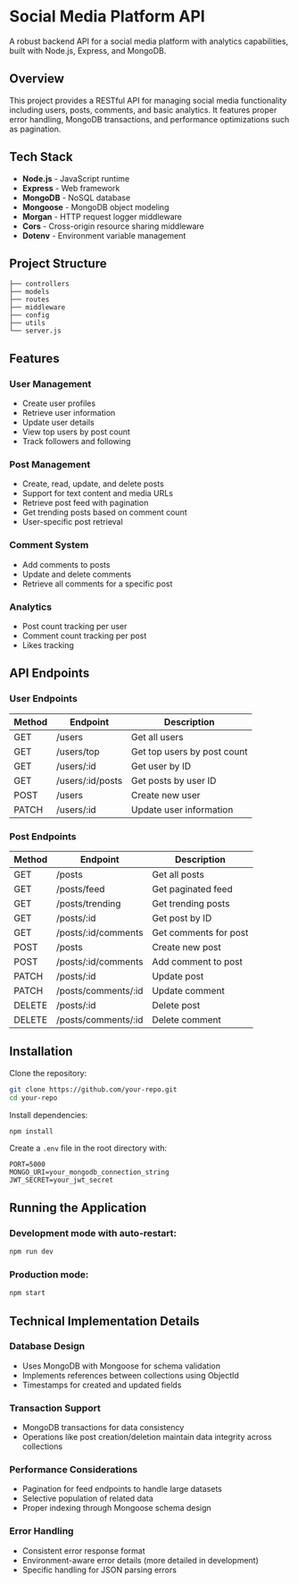 # Social Media Platform API

A robust backend API for a social media platform with analytics capabilities, built with Node.js, Express, and MongoDB.

## Overview
This project provides a RESTful API for managing social media functionality including users, posts, comments, and basic analytics. It features proper error handling, MongoDB transactions, and performance optimizations such as pagination.

## Tech Stack
- **Node.js** - JavaScript runtime
- **Express** - Web framework
- **MongoDB** - NoSQL database
- **Mongoose** - MongoDB object modeling
- **Morgan** - HTTP request logger middleware
- **Cors** - Cross-origin resource sharing middleware
- **Dotenv** - Environment variable management

## Project Structure
```
├── controllers
├── models
├── routes
├── middleware
├── config
├── utils
└── server.js
```

## Features
### User Management
- Create user profiles
- Retrieve user information
- Update user details
- View top users by post count
- Track followers and following

### Post Management
- Create, read, update, and delete posts
- Support for text content and media URLs
- Retrieve post feed with pagination
- Get trending posts based on comment count
- User-specific post retrieval

### Comment System
- Add comments to posts
- Update and delete comments
- Retrieve all comments for a specific post

### Analytics
- Post count tracking per user
- Comment count tracking per post
- Likes tracking

## API Endpoints
### User Endpoints
| Method | Endpoint            | Description                   |
|--------|--------------------|-------------------------------|
| GET    | /users             | Get all users                |
| GET    | /users/top         | Get top users by post count  |
| GET    | /users/:id         | Get user by ID               |
| GET    | /users/:id/posts   | Get posts by user ID         |
| POST   | /users             | Create new user              |
| PATCH  | /users/:id         | Update user information      |

### Post Endpoints
| Method | Endpoint                  | Description                     |
|--------|--------------------------|---------------------------------|
| GET    | /posts                   | Get all posts                  |
| GET    | /posts/feed              | Get paginated feed             |
| GET    | /posts/trending          | Get trending posts             |
| GET    | /posts/:id               | Get post by ID                 |
| GET    | /posts/:id/comments      | Get comments for post          |
| POST   | /posts                   | Create new post                |
| POST   | /posts/:id/comments      | Add comment to post            |
| PATCH  | /posts/:id               | Update post                    |
| PATCH  | /posts/comments/:id      | Update comment                 |
| DELETE | /posts/:id               | Delete post                    |
| DELETE | /posts/comments/:id      | Delete comment                 |

## Installation
Clone the repository:
```sh
git clone https://github.com/your-repo.git
cd your-repo
```
Install dependencies:
```sh
npm install
```
Create a `.env` file in the root directory with:
```
PORT=5000
MONGO_URI=your_mongodb_connection_string
JWT_SECRET=your_jwt_secret
```

## Running the Application
### Development mode with auto-restart:
```sh
npm run dev
```
### Production mode:
```sh
npm start
```

## Technical Implementation Details
### Database Design
- Uses MongoDB with Mongoose for schema validation
- Implements references between collections using ObjectId
- Timestamps for created and updated fields

### Transaction Support
- MongoDB transactions for data consistency
- Operations like post creation/deletion maintain data integrity across collections

### Performance Considerations
- Pagination for feed endpoints to handle large datasets
- Selective population of related data
- Proper indexing through Mongoose schema design

### Error Handling
- Consistent error response format
- Environment-aware error details (more detailed in development)
- Specific handling for JSON parsing errors



